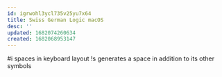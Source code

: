 ```yaml
---
id: igrwohl3ycl735v25yu7x64
title: Swiss German Logic macOS
desc: ''
updated: 1682074260634
created: 1682068953147
---
```


#i spaces in keyboard layout
!s generates a space in addition to its other symbols